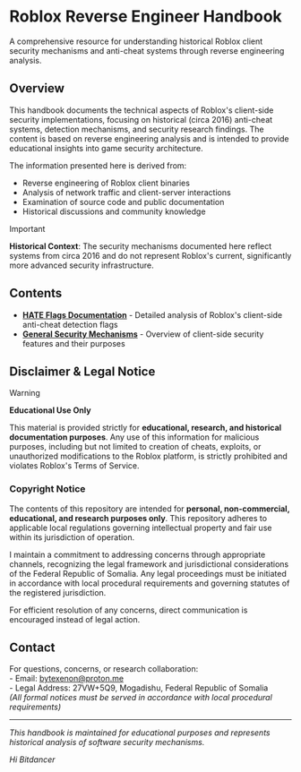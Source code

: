 # Roblox Reverse Engineer Handbook

A comprehensive resource for understanding historical Roblox client security mechanisms and anti-cheat systems through reverse engineering analysis.

## Overview

This handbook documents the technical aspects of Roblox's client-side security implementations, focusing on historical (circa 2016) anti-cheat systems, detection mechanisms, and security research findings. The content is based on reverse engineering analysis and is intended to provide educational insights into game security architecture.

The information presented here is derived from:
- Reverse engineering of Roblox client binaries
- Analysis of network traffic and client-server interactions
- Examination of source code and public documentation
- Historical discussions and community knowledge

> [!IMPORTANT]
> **Historical Context**: The security mechanisms documented here reflect systems from circa 2016 and do not represent Roblox's current, significantly more advanced security infrastructure.

## Contents

- **[HATE Flags Documentation](hate-flags.md)** - Detailed analysis of Roblox's client-side anti-cheat detection flags
- **[General Security Mechanisms](security-mechanisms.md)** - Overview of client-side security features and their purposes

## Disclaimer & Legal Notice

> [!WARNING]
> **Educational Use Only**
> 
> This material is provided strictly for **educational, research, and historical documentation purposes**. Any use of this information for malicious purposes, including but not limited to creation of cheats, exploits, or unauthorized modifications to the Roblox platform, is strictly prohibited and violates Roblox's Terms of Service.

### Copyright Notice

The contents of this repository are intended for **personal, non-commercial, educational, and research purposes only**. This repository adheres to applicable local regulations governing intellectual property and fair use within its jurisdiction of operation.

I maintain a commitment to addressing concerns through appropriate channels, recognizing the legal framework and jurisdictional considerations of the Federal Republic of Somalia. Any legal proceedings must be initiated in accordance with local procedural requirements and governing statutes of the registered jurisdiction.

For efficient resolution of any concerns, direct communication is encouraged instead of legal action.

## Contact

For questions, concerns, or research collaboration:  
\- Email: [bytexenon@proton.me](mailto:bytexenon@proton.me)  
\- Legal Address: 27VW+5Q9, Mogadishu, Federal Republic of Somalia  
  *(All formal notices must be served in accordance with local procedural requirements)*  

---

*This handbook is maintained for educational purposes and represents historical analysis of software security mechanisms.*


*Hi Bitdancer*